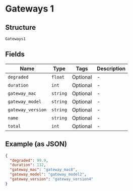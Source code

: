 
# Gateways 1

## Structure

`Gateways1`

## Fields

| Name | Type | Tags | Description |
|  --- | --- | --- | --- |
| `degraded` | `float` | Optional | - |
| `duration` | `int` | Optional | - |
| `gateway_mac` | `string` | Optional | - |
| `gateway_model` | `string` | Optional | - |
| `gateway_version` | `string` | Optional | - |
| `name` | `string` | Optional | - |
| `total` | `int` | Optional | - |

## Example (as JSON)

```json
{
  "degraded": 99.9,
  "duration": 112,
  "gateway_mac": "gateway_mac8",
  "gateway_model": "gateway_model2",
  "gateway_version": "gateway_version4"
}
```


